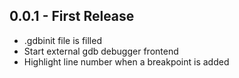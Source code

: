 ## 0.0.1 - First Release
* .gdbinit file is filled
* Start external gdb debugger frontend
* Highlight line number when a breakpoint is added

